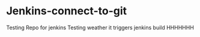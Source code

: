 # Jenkins-connect-to-git
Testing Repo for jenkins
Testing weather it triggers jenkins build
HHHHHHH

